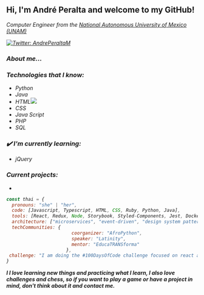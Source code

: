 <h2> Hi, I'm André Peralta and welcome to my GitHub!</h2>
<p><em>Computer Engineer from the <a href="https://www.unam.mx/"> National Autonomous University of Mexico (UNAM)</a>

[![Twitter: AndrePeraltaM](https://img.shields.io/twitter/follow/AndrePeraltaM?style=social)](https://twitter.com/AndrePeraltaM)

### About me...  

### Technologies that I know:
- Python
- Java
- HTML<img src = "https://img.shields.io/badge/-HTML5-E34F26?style=flat&logo=html5&logoColor=white">
- CSS
- Java Script
- PHP
- SQL


### ✔️ I'm currently learning:
- jQuery

### Current projects:
- 

```javascript
const thai = {
  pronouns: "she" | "her",
  code: [Javascript, Typescript, HTML, CSS, Ruby, Python, Java],
  tools: [React, Redux, Node, Storybook, Styled-Components, Jest, Docker],
  architecture: ["microservices", "event-driven", "design system pattern"],
  techCommunities: {
                        coorganizer: "AfroPython",
                        speaker: "Latinity",
                        mentor: "EducaTRANSforma"
                      },
 challenge: "I am doing the #100DaysOfCode challenge focused on react and typescript"
}
```


<em><b>I I love learning new things and practicing what I learn, I also love challenges and chess, so if you want to play a game or have a project in mind, don't think about it and contact me.</b></em>


